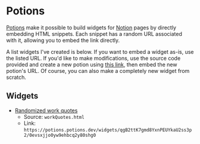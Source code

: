 # Potions

[Potions](https://www.potions.dev/Welcome-to-the-Potion-Shop-ee919c15f8e6410f9c20e3c6af486430) make it possible to build widgets for [Notion](https://www.notion.so/) pages by directly embedding HTML snippets. Each snippet has a random URL associated with it, allowing you to embed the link directly. 

A list widgets I've created is below. If you want to embed a widget as-is, use the listed URL. If you'd like to make modifications, use the source code provided and create a new potion using [this link](https://potions.potions.dev/widgets/), then embed the new potion's URL. Of course, you can also make a completely new widget from scratch.

## Widgets
- [Randomized work quotes](https://potions.potions.dev/widgets/qgB2ttK7gmd8YxnPEUYkaU2ss3p2/0evsxjjo0yw9ehbcq2y80shg0)
    - Source: `workQuotes.html`
    - Link: `https://potions.potions.dev/widgets/qgB2ttK7gmd8YxnPEUYkaU2ss3p2/0evsxjjo0yw9ehbcq2y80shg0`
